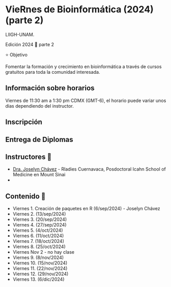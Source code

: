 # VieRnes de Bioinformática (2024) (parte 2)

LIIGH-UNAM.

Edición 2024 💜 parte 2

⭐ Objetivo

Fomentar la formación y crecimiento en bioinformática a través de cursos gratuitos para toda la comunidad interesada.

## Información sobre horarios
Viernes de 11:30 am a 1:30 pm CDMX (GMT-6), el horario puede variar unos dias dependiendo del instructor.


## Inscripción

## Entrega de Diplomas

## Instructores 👾

- [Dra. Joselyn Chávez](https://rladiesmx.netlify.app/author/joselyn-chavez/) - Rladies Cuernavaca, Posdoctoral Icahn School of Medicine en Mount Sinai
- 

## Contenido 📌

- Viernes 1. Creación de paquetes en R (6/sep/2024) - Joselyn Chávez
- Viernes 2. (13/sep/2024)
- Viernes 3. (20/sep/2024)
- Viernes 4. (27/sep/2024)
- Viernes 5. (4/oct/2024)
- Viernes 6. (11/oct/2024)
- Viernes 7. (18/oct/2024)
- Viernes 8. (25/oct/2024)
- Viernes Nov 2 - no hay clase
- Viernes 9. (8/nov/2024)
- Viernes 10. (15/nov/2024)
- Viernes 11. (22/nov/2024)
- Viernes 12. (29/nov/2024)
- Viernes 13. (6/dic/2024)


